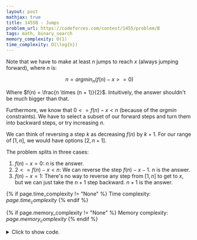 ```yaml
---
layout: post
mathjax: true
title: 1455B - Jumps
problem_url: https://codeforces.com/contest/1455/problem/B
tags: math, binary_search
memory_complexity: O(1)
time_complexity: O(\log{n})
---
```


Note that we have to make at least $n$ jumps to reach $x$ (always jumping
forward), where $n$ is:

$$ n = argmin_n(f(n)- x >= 0) $$

Where $f(n) = \frac{n \times (n + 1)}{2}$. Intuitively, the answer shouldn't
be much bigger than that.

Furthermore, we know that $0 <= f(n) - x < n$ (because of the $argmin$
constraints). We have to select a subset of our forward steps and turn them
into backward steps, or try increasing $n$.

We can think of reversing a step $k$ as decreasing $f(n)$ by $k + 1$. For our
range of $[1, n]$, we would have options $[2, n + 1]$.

The problem splits in three cases:
1. $f(n) - x = 0$: $n$ is the answer.
2. $2 <= f(n) - x < n$: We can reverse the step $f(n) - x - 1$. $n$ is the
answer.
3. $f(n) - x = 1$: There's no way to reverse any step from $[1, n]$ to get to
$x$, but we can just take the $n + 1$ step backward. $n + 1$ is the answer.



{% if page.time_complexity != "None" %}
Time complexity: ${{ page.time_complexity }}$
{% endif %}

{% if page.memory_complexity != "None" %}
Memory complexity: ${{ page.memory_complexity }}$
{% endif %}

<details>
<summary>
<p style="display:inline">Click to show code.</p>
</summary>
```cpp
{% raw %}
using namespace std;
using ll = long long;
using ii = pair<int, int>;
using vi = vector<int>;
using predicate = function<bool(ll)>;
inline ll f(ll n) { return (n * (n + 1)) / 2; }
ll bs(ll l, ll r, predicate p)
{
    while (l < r)
    {
        ll m = l + (r - l) / 2;
        if (p(m))
            r = m;
        else
            l = m + 1;
    }
    return l;
}
int main(void)
{
    ios::sync_with_stdio(false), cin.tie(NULL);
    int t;
    cin >> t;
    while (t--)
    {
        ll x;
        cin >> x;
        auto ok = [x](ll n) { return f(n) >= x; };
        int n = bs(1, x, ok);
        if (f(n) - x == 1)
            cout << n + 1 << endl;
        else
            cout << n << endl;
    }
    return 0;
}

{% endraw %}
```
</details>

